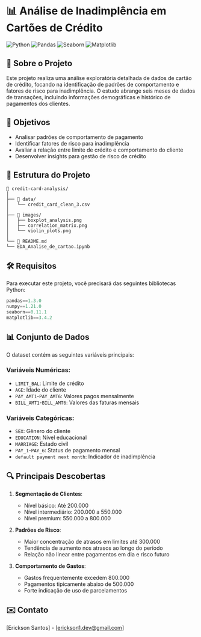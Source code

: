# 📊 Análise de Inadimplência em Cartões de Crédito

![Python](https://img.shields.io/badge/Python-3.7+-blue.svg)
![Pandas](https://img.shields.io/badge/Pandas-1.0+-green.svg)
![Seaborn](https://img.shields.io/badge/Seaborn-0.11+-red.svg)
![Matplotlib](https://img.shields.io/badge/Matplotlib-3.0+-yellow.svg)

## 📌 Sobre o Projeto

Este projeto realiza uma análise exploratória detalhada de dados de cartão de crédito, focando na identificação de padrões de comportamento e fatores de risco para inadimplência. O estudo abrange seis meses de dados de transações, incluindo informações demográficas e histórico de pagamentos dos clientes.

## 🎯 Objetivos

- Analisar padrões de comportamento de pagamento
- Identificar fatores de risco para inadimplência
- Avaliar a relação entre limite de crédito e comportamento do cliente
- Desenvolver insights para gestão de risco de crédito

## 📂 Estrutura do Projeto

```
📁 credit-card-analysis/
│
├── 📁 data/
│   └── credit_card_clean_3.csv
│
├── 📁 images/
│   ├── boxplot_analysis.png
│   ├── correlation_matrix.png
│   └── violin_plots.png
│
└── 📄 README.md
└── EDA_Analise_de_cartao.ipynb
```

## 🛠️ Requisitos

Para executar este projeto, você precisará das seguintes bibliotecas Python:

```python
pandas==1.3.0
numpy==1.21.0
seaborn==0.11.1
matplotlib==3.4.2
```


## 📊 Conjunto de Dados

O dataset contém as seguintes variáveis principais:

### Variáveis Numéricas:
- `LIMIT_BAL`: Limite de crédito
- `AGE`: Idade do cliente
- `PAY_AMT1`-`PAY_AMT6`: Valores pagos mensalmente
- `BILL_AMT1`-`BILL_AMT6`: Valores das faturas mensais

### Variáveis Categóricas:
- `SEX`: Gênero do cliente
- `EDUCATION`: Nível educacional
- `MARRIAGE`: Estado civil
- `PAY_1`-`PAY_6`: Status de pagamento mensal
- `default payment next month`: Indicador de inadimplência

## 🔍 Principais Descobertas

1. **Segmentação de Clientes**:
   - Nível básico: Até 200.000
   - Nível intermediário: 200.000 a 550.000
   - Nível premium: 550.000 a 800.000

2. **Padrões de Risco**:
   - Maior concentração de atrasos em limites até 300.000
   - Tendência de aumento nos atrasos ao longo do período
   - Relação não linear entre pagamentos em dia e risco futuro

3. **Comportamento de Gastos**:
   - Gastos frequentemente excedem 800.000
   - Pagamentos tipicamente abaixo de 500.000
   - Forte indicação de uso de parcelamentos


## ✉️ Contato

[Erickson Santos] - [erickson1.dev@gmail.com]
